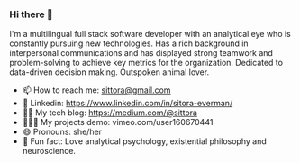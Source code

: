 ### Hi there 👋

I'm a multilingual full stack software developer with an analytical eye who is constantly pursuing new technologies. Has a rich background in interpersonal communications and has displayed strong teamwork and problem-solving to achieve key metrics for the organization. Dedicated to data-driven decision making. Outspoken animal lover.


- 📫 How to reach me: sittora@gmail.com
- 💼 Linkedin: https://www.linkedin.com/in/sitora-everman/
- ✍🏻 My tech blog: https://medium.com/@sittora
- 👩🏻‍💻 My projects demo: vimeo.com/user160670441
- 😄 Pronouns: she/her
- 🧠 Fun fact: Love analytical psychology, existential philosophy and neuroscience.

